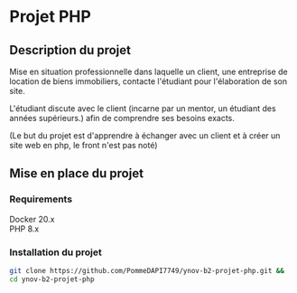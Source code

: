 # Projet PHP

## Description du projet

Mise en situation professionnelle dans laquelle un client, une entreprise de location de biens immobiliers, contacte l'étudiant pour l'élaboration de son site.

L'étudiant discute avec le client (incarne par un mentor, un étudiant des années supérieurs.) afin de comprendre ses besoins exacts.

(Le but du projet est d'apprendre à échanger avec un client et à créer un site web en php, le front n'est pas noté)

## Mise en place du projet

### Requirements

Docker 20.x  <br>
PHP 8.x

### Installation du projet 
```sh
git clone https://github.com/PommeDAPI7749/ynov-b2-projet-php.git &&
cd ynov-b2-projet-php
```